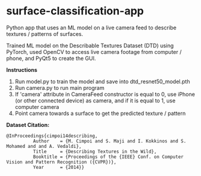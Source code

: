 # surface-classification-app
Python app that uses an ML model on a live camera feed to describe textures / patterns of surfaces.

Trained ML model on the Describable Textures Dataset (DTD) using PyTorch, used OpenCV to access live camera footage from computer / phone, and PyQt5 to create the GUI.

**Instructions**
1. Run model.py to train the model and save into dtd_resnet50_model.pth
2. Run camera.py to run main program
3. If 'camera' attribute in CameraFeed constructor is equal to 0, use iPhone (or other connected device) as camera, and if it is equal to 1, use computer camera
4. Point camera towards a surface to get the predicted texture / pattern


**Dataset Citation:**
```
@InProceedings{cimpoi14describing,
	      Author    = {M. Cimpoi and S. Maji and I. Kokkinos and S. Mohamed and and A. Vedaldi},
	      Title     = {Describing Textures in the Wild},
	      Booktitle = {Proceedings of the {IEEE} Conf. on Computer Vision and Pattern Recognition ({CVPR})},
	      Year      = {2014}}
```
